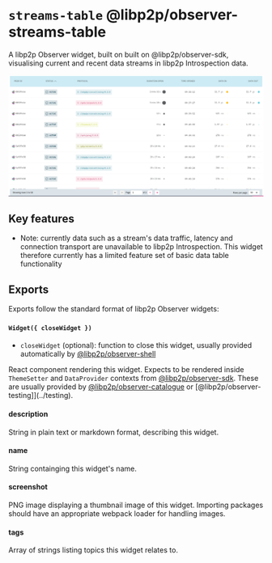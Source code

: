 # `streams-table` @libp2p/observer-streams-table

A libp2p Observer widget, built on built on @libp2p/observer-sdk, visualising current and recent data streams in libp2p Introspection data.

![screenshot](./screenshot.png)

## Key features

- Note: currently data such as a stream's data traffic, latency and connection transport are unavailable to libp2p Introspection. This widget therefore currently has a limited feature set of basic data table functionality 

## Exports

Exports follow the standard format of libp2p Observer widgets:

#### `Widget({ closeWidget })` 

 - `closeWidget` (optional): function to close this widget, usually provided automatically by [@libp2p/observer-shell](../shell)

React component rendering this widget. Expects to be rendered inside `ThemeSetter` and `DataProvider` contexts from [@libp2p/observer-sdk](../sdk). These are usually provided by [@libp2p/observer-catalogue](../catalogue) or [@libp2p/observer-testing]](../testing).

#### description

String in plain text or markdown format, describing this widget. 

#### name

String containging this widget's name.

#### screenshot

PNG image displaying a thumbnail image of this widget. Importing packages should have an appropriate webpack loader for handling images.

#### tags

Array of strings listing topics this widget relates to.
